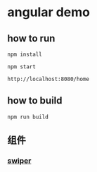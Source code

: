 # angular demo


##  how to run
~~~
npm install

npm start

http://localhost:8080/home
~~~
## how to build
~~~
npm run build
~~~


## 组件

### [swiper](https://npmdaily.com/pkg/angular2-swiper)

